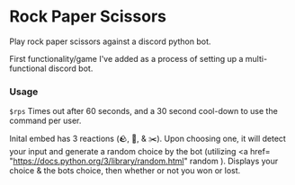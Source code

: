 # Rock Paper Scissors
Play rock paper scissors against a discord python bot.

First functionality/game I've added as a process of setting up a multi-functional discord bot.

### Usage
`$rps`
Times out after 60 seconds, and a 30 second cool-down to use the command per user.

Inital embed has 3 reactions (🪨, 🧻, & ✂️). Upon choosing one, it will detect your input and generate a random choice by the bot (utilizing <a href= "https://docs.python.org/3/library/random.html" random </a>). Displays your choice & the bots choice, then whether or not you won or lost.
